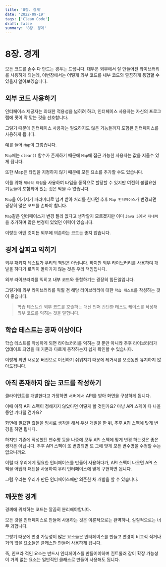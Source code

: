 ```yaml
---
title: '8장. 경계'
date: '2022-09-19'
tags: ['Clean Code']
draft: false
summary: '8장. 경계'
---
```


# 8장. 경계

모든 코드를 손수 다 만드는 경우는 드뭅니다. 대부분 외부에서 잘 만들어진 라이브러리를 사용하게 되는데, 이번장에서는 어떻게 외부 코드를 내부 코드와 깔끔하게 통합할 수 있을지 알아보겠습니다.

## 외부 코드 사용하기

인터페이스 제공자는 최대한 적용성을 넓히려 하고, 인터페이스 사용자는 자신의 프로그램에 핏이 딱 맞는 것을 선호합니다.

그렇기 때문에 인터페이스 사용자는 필요하지도 않은 기능들까지 포함된 인터페이스를 사용하게 됩니다.

예를 들어 `Map`이 그렇습니다.

`Map`에는 `clear()` 함수가 존재하기 때문에 `Map`에 접근 가능한 사용자는 값을 지울수 있게 됩니다.

또한 Map은 타입을 지정하지 않기 때문에 모든 요소를 추가할 수도 있습니다.

이를 위해 `제네릭 타입`을 사용하여 타입을 동적으로 할당할 수 있지만 여전히 불필요한 기능들이 포함되어 있는 것은 막을 수 없습니다.

`Map`을 여기저기 파라미터로 넘겨 받아 처리를 한다면 추후 `Map 인터페이스`가 변경되면 굉장히 많은 코드를 손봐야 합니다.

`Map`같은 인터페이스가 변경 될리 없다고 생각할지 모르겠지만 이미 `Java 5`에서 `제네릭`을 추가하며 많은 변경이 있었던 이력이 있습니다.

이렇듯 어떤 것이든 외부에 의존하는 코드는 좋지 않습니다.

## 경계 살피고 익히기

외부 패키지 테스트가 우리의 책임은 아닙니다. 하지만 외부 라이브러리를 사용하여 개발을 하다가 로직이 돌아가지 않는 것은 우리 책임입니다.

외부 라이브러리를 익히고 내부 코드와 통합하기는 굉장히 힘든일입니다.

그렇기에 외부 라이브러리를 익힐 겸 해당 라이브러리에 대한 `학습 테스트`를 작성하는 것이 좋습니다.

> 학습 테스트란 외부 코드를 호출하는 대신 먼저 간단한 테스트 케이스를 작성해 외부 코드를 익히는 것을 말합니다.

## 학습 테스트는 공짜 이상이다

학습 테스트를 작성하게 되면 라이브러리를 익히는 것 뿐만 아니라 추후 라이브러리가 업데이트 되었을 때 기존과 다르게 동작하는지 쉽게 확인할 수 있습니다.

이렇게 되면 새로운 버전으로 이전하기 쉬워지기 때문에 레거시를 오랫동안 유지하지 않아도됩니다.

## 아직 존재하지 않는 코드를 작성하기

클라이언트를 개발한다고 가정하면 서버에서 API를 받아 화면을 구성하게 됩니다.

이때 아직 API 스펙이 정해지지 않았다면 어떻게 할 것인가요? 마냥 API 스펙이 다 나올 동안 기다릴 건가요?

화면에 필요한 값들을 임시로 생각을 해서 우선 개발을 한 뒤, 추후 API 스펙에 맞게 변경을 하면 됩니다.

하지만 기존에 작성했던 변수명 등을 나중에 모두 API 스펙에 맞게 변경 하는것은 좋은 생각은 아닙니다.
추후 API 스펙이 또 변경되면 또 그에 맞게 모든 변수명을 수정할 수는 없으니까요.

이럴 때 우리에게 필요한 인터페이스를 만들어 사용하다가, API 스펙이 나오면 API 스펙을 어댑터 패턴을 사용하여 우리 인터페이스에 맞게 구현하면 됩니다.

그럼 우리는 우리가 만든 인터페이스에만 의존한 채 개발을 할 수 있습니다.

## 깨끗한 경계

경꼐에 위치하는 코드는 깔끔히 분리해야합니다.

모든 것을 인터페이스로 만들어 사용하는 것은 이론적으로는 완벽하나, 실질적으로는 너무 과합니다.

그렇기 때문에 변경 가능성이 많은 요소들은 인터페이스를 만들고 변경이 비교적 적거나 거의 없을 요소들은 클래스만 만들어 사용하게 됩니다.

즉, 인프라 적인 요소는 반드시 인터페이스를 만들어야하며 컨트롤러 같이 확장 가능성이 거의 없는 요소는 일반적인 클래스로 만들어 사용해도 됩니다.
